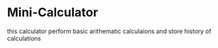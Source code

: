 # Mini-Calculator
this calculator perform basic arithematic calculaions and store history of calculations
